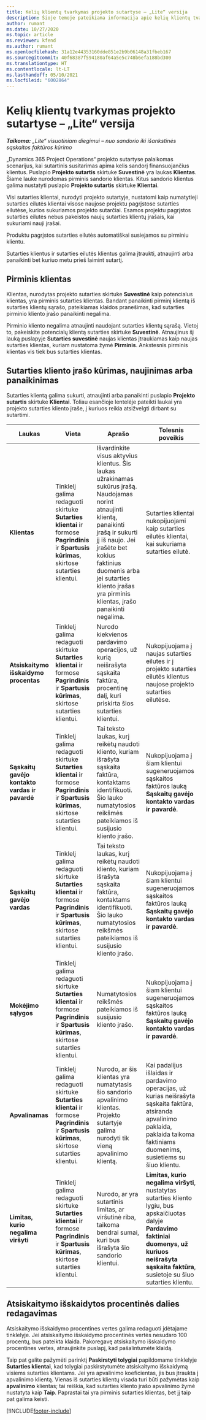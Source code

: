 ```yaml
---
title: Kelių klientų tvarkymas projekto sutartyse – „Lite“ versija
description: Šioje temoje pateikiama informacija apie kelių klientų tvarkymą projekto sutartyse.
author: rumant
ms.date: 10/27/2020
ms.topic: article
ms.reviewer: kfend
ms.author: rumant
ms.openlocfilehash: 31a12e44353160dde851e2b9b06148a31fbeb167
ms.sourcegitcommit: 40f68387f594180af64a5e5c748b6efa188bd300
ms.translationtype: HT
ms.contentlocale: lt-LT
ms.lasthandoff: 05/10/2021
ms.locfileid: "6002864"
---
```

# <a name="manage-multiple-customers-on-project-contracts---lite"></a>Kelių klientų tvarkymas projekto sutartyse – „Lite“ versija

_**Taikoma:** „Lite“ visuotiniam diegimui – nuo sandorio iki išankstinės sąskaitos faktūros kūrimo_

„Dynamics 365 Project Operations“ projekto sutartyse palaikomas scenarijus, kai sutartinis susitarimas apima kelis sandorį finansuojančius klientus. Puslapio **Projekto sutartis** skirtuke **Suvestinė** yra laukas **Klientas**. Šiame lauke nurodomas pirminis sandorio klientas. Kitus sandorio klientus galima nustatyti puslapio **Projekto sutartis** skirtuke **Klientai**.

Visi sutarties klientai, nurodyti projekto sutartyje, nustatomi kaip numatytieji sutarties eilutės klientai visose naujose projektu pagrįstose sutarties eilutėse, kurios sukuriamos projekto sutarčiai. Esamos projektu pagrįstos sutarties eilutės nebus pakeistos naujų sutarties klientų įrašais, kai sukuriami nauji įrašai.

Produktu pagrįstos sutarties eilutės automatiškai susiejamos su pirminiu klientu.

Sutarties klientus ir sutarties eilutės klientus galima įtraukti, atnaujinti arba panaikinti bet kuriuo metu prieš laimint sutartį.

## <a name="primary-customer"></a>Pirminis klientas

Klientas, nurodytas projekto sutarties skirtuke **Suvestinė** kaip potencialus klientas, yra pirminis sutarties klientas. Bandant panaikinti pirminį klientą iš sutarties klientų sąrašo, pateikiamas klaidos pranešimas, kad sutarties pirminio kliento įrašo panaikinti negalima.

Pirminio kliento negalima atnaujinti naudojant sutarties klientų sąrašą. Vietoj to, pakeiskite potencialų klientą sutarties skirtuke **Suvestinė**. Atnaujinus šį lauką puslapyje **Sutarties suvestinė** naujas klientas įtraukiamas kaip naujas sutarties klientas, kuriam nustatoma žymė **Pirminis**. Ankstesnis pirminis klientas vis tiek bus sutarties klientas.

## <a name="create-update-or-delete-a-contract-customer-record"></a>Sutarties kliento įrašo kūrimas, naujinimas arba panaikinimas

Sutarties klientą galima sukurti, atnaujinti arba panaikinti puslapio **Projekto sutartis** skirtuke **Klientai**. Toliau esančioje lentelėje pateikti laukai yra projekto sutarties kliento įraše, į kuriuos reikia atsižvelgti dirbant su sutartimi.

| Laukas | Vieta | Aprašo | Tolesnis poveikis |
| --- | --- | --- | --- |
| **Klientas** | Tinklelį galima redaguoti skirtuke **Sutarties klientai** ir formose **Pagrindinis** ir **Spartusis kūrimas**, skirtose sutarties klientui. | Išvardinkite visus aktyvius klientus. Šis laukas užrakinamas sukūrus įrašą. Naudojamas norint atnaujinti klientą, panaikinti įrašą ir sukurti jį iš naujo. Jei įrašėte bet kokius faktinius duomenis arba jei sutarties kliento įrašas yra pirminis klientas, įrašo panaikinti negalima. | Sutarties klientai nukopijuojami kaip sutarties eilutės klientai, kai sukuriama sutarties eilutė. |
| **Atsiskaitymo išskaidymo procentas** | Tinklelį galima redaguoti skirtuke **Sutarties klientai** ir formose **Pagrindinis** ir **Spartusis kūrimas**, skirtose sutarties klientui. | Nurodo kiekvienos pardavimo operacijos, už kurią neišrašyta sąskaita faktūra, procentinę dalį, kuri priskirta šios sutarties klientui. | Nukopijuojama į naujas sutarties eilutes ir į projekto sutarties eilutės klientus naujose projekto sutarties eilutėse. |
| **Sąskaitų gavėjo kontakto vardas ir pavardė** | Tinklelį galima redaguoti skirtuke **Sutarties klientai** ir formose **Pagrindinis** ir **Spartusis kūrimas**, skirtose sutarties klientui. | Tai teksto laukas, kurį reikėtų naudoti kliento, kuriam išrašyta sąskaita faktūra, kontaktams identifikuoti. Šio lauko numatytosios reikšmės pateikiamos iš susijusio kliento įrašo. | Nukopijuojama į šiam klientui sugeneruojamos sąskaitos faktūros lauką **Sąskaitų gavėjo kontakto vardas ir pavardė**. |
| **Sąskaitų gavėjo vardas** | Tinklelį galima redaguoti skirtuke **Sutarties klientai** ir formose **Pagrindinis** ir **Spartusis kūrimas**, skirtose sutarties klientui. | Tai teksto laukas, kurį reikėtų naudoti kliento, kuriam išrašyta sąskaita faktūra, kontaktams identifikuoti. Šio lauko numatytosios reikšmės pateikiamos iš susijusio kliento įrašo. | Nukopijuojama į šiam klientui sugeneruojamos sąskaitos faktūros lauką **Sąskaitų gavėjo kontakto vardas ir pavardė**. |
| **Mokėjimo sąlygos** | Tinklelį galima redaguoti skirtuke **Sutarties klientai** ir formose **Pagrindinis** ir **Spartusis kūrimas**, skirtose sutarties klientui. | Numatytosios reikšmės pateikiamos iš susijusio kliento įrašo. | Nukopijuojama į šiam klientui sugeneruojamos sąskaitos faktūros lauką **Sąskaitų gavėjo kontakto vardas ir pavardė**. |
| **Apvalinamas** | Tinklelį galima redaguoti skirtuke **Sutarties klientai** ir formose **Pagrindinis** ir **Spartusis kūrimas**, skirtose sutarties klientui. | Nurodo, ar šis klientas yra numatytasis šio sandorio apvalinimo klientas. Projekto sutartyje galima nurodyti tik vieną apvalinimo klientą. | Kai padalijus išlaidas ir pardavimo operacijas, už kurias neišrašyta sąskaita faktūra, atsiranda apvalinimo paklaida, paklaida taikoma faktiniams duomenims, susietiems su šiuo klientu. |
| **Limitas, kurio negalima viršyti** | Tinklelį galima redaguoti skirtuke **Sutarties klientai** ir formose **Pagrindinis** ir **Spartusis kūrimas**, skirtose sutarties klientui. | Nurodo, ar yra sutartinis limitas, ar viršutinė riba, taikoma bendrai sumai, kuri bus išrašyta šio sandorio klientui. | **Limitas, kurio negalima viršyti**, nustatytas sutarties kliento lygiu, bus apskaičiuotas dalyje **Pardavimo faktiniai duomenys, už kuriuos neišrašyta sąskaita faktūra**, susietoje su šiuo sutarties klientu. |

## <a name="edit-billing-split-percentages"></a>Atsiskaitymo išskaidytos procentinės dalies redagavimas

Atsiskaitymo išskaidymo procentines vertes galima redaguoti įdėtajame tinklelyje. Jei atsiskaitymo išskaidymo procentinės vertės nesudaro 100 procentų, bus pateikta klaida. Pakoregavę atsiskaitymo išskaidymo procentines vertes, atnaujinkite puslapį, kad pašalintumėte klaidą.

Taip pat galite pažymėti parinktį **Paskirstyti tolygiai** papildomame tinklelyje **Sutarties klientai**, kad tolygiai paskirstytumėte atsiskaitymo išskaidymą visiems sutarties klientams. Jei yra apvalinimo koeficientas, jis bus įtraukta į apvalinimo klientą. Vienas iš sutarties klientų visada turi būti pažymėtas kaip **apvalinimo** klientas; tai reiškia, kad sutarties kliento įrašo apvalinimo žymė nustatyta kaip **Taip**. Paprastai tai yra pirminis sutarties klientas, bet jį taip pat galima keisti.


[!INCLUDE[footer-include](../../includes/footer-banner.md)]